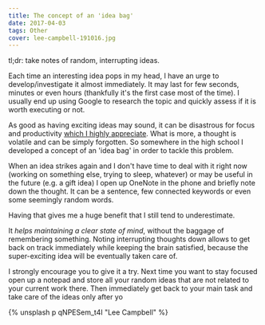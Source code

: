 ```yaml
---
title: The concept of an 'idea bag'
date: 2017-04-03
tags: Other
cover: lee-campbell-191016.jpg
---
```


tl;dr: take notes of random, interrupting ideas.

Each time an interesting idea pops in my head, I have an urge to develop/investigate it almost immediately. It may last for few seconds, minutes or even hours (thankfully it's the first case most of the time). I usually end up using Google to research the topic and quickly assess if it is worth executing or not.

As good as having exciting ideas may sound, it can be disastrous for focus and productivity [which I highly appreciate](http://zbic.in/2017/03/14/Music-Driven-Development.html). What is more, a thought is volatile and can be simply forgotten. So  somewhere in the high school I developed a concept of an 'idea bag' in order to tackle this problem.

When an idea strikes again and I don't have time to deal with it right now (working on something else, trying to sleep, whatever) or may be useful in the future (e.g. a gift idea) I open up OneNote in the phone and briefly note down the thought. It can be a sentence, few connected keywords or even some seemingly random words.

Having that gives me a huge benefit that I still tend to underestimate.

It *helps maintaining a clear state of mind*, without the baggage of remembering something. Noting interrupting thoughts down allows to get back on track immediately while keeping the brain satisfied, because the super-exciting idea will be eventually taken care of.

I strongly encourage you to give it a try. Next time you want to stay focused open up a notepad and store all your random ideas that are not related to your current work there. Then immediately get back to your main task and take care of the ideas only after yo

{% unsplash p qNPESem_t4I "Lee Campbell" %}
